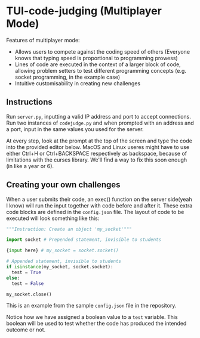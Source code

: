 # TUI-code-judging (Multiplayer Mode)

Features of multiplayer mode:
- Allows users to compete against the coding speed of others (Everyone knows that typing speed is proportional to programming prowess)
- Lines of code are executed in the context of a larger block of code, allowing problem setters to test different programming concepts (e.g. socket programming, in the example case)
- Intuitive customisability in creating new challenges

## Instructions
Run `server.py`, inputting a valid IP address and port to accept connections. Run two instances of `codejudge.py` and when prompted with an address and a port, input in the same values you used for the server. 

At every step, look at the prompt at the top of the screen and type the code into the provided editor below. MacOS and Linux useres might have to use either Ctrl+H or Ctrl+BACKSPACE respectively as backspace, because of limitations with the curses library. We'll find a way to fix this soon enough (in like a year or 6).

## Creating your own challenges
When a user submits their code, an exec() function on the server side(yeah I know) will run the input together with code before and after it. These extra code blocks are defined in the `config.json` file. The layout of code to be executed will look something like this:

```python
"""Instruction: Create an object 'my_socket'"""

import socket # Prepended statement, invisible to students

{input here} # my_socket = socket.socket()

# Appended statement, invisible to students
if isinstance(my_socket, socket.socket):
  test = True
else:
  test = False

my_socket.close()
```

This is an example from the sample `config.json` file in the repository.

Notice how we have assigned a boolean value to a `test` variable. This boolean will be used to test whether the code has produced the intended outcome or not.
